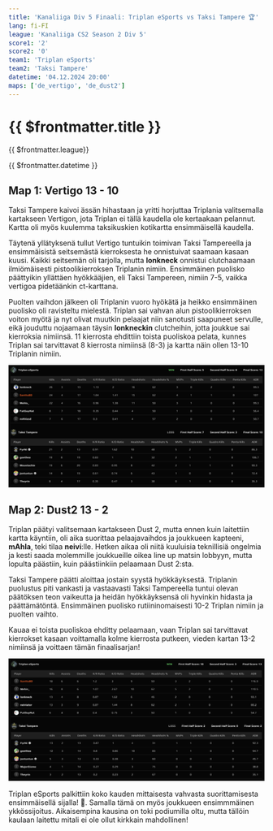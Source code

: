 ```yaml
---
title: 'Kanaliiga Div 5 Finaali: Triplan eSports vs Taksi Tampere 🏆'
lang: fi-FI
league: 'Kanaliiga CS2 Season 2 Div 5'
score1: '2'
score2: '0'
team1: 'Triplan eSports'
team2: 'Taksi Tampere'
datetime: '04.12.2024 20:00'
maps: ['de_vertigo', 'de_dust2']
---
```


# {{ $frontmatter.title }}

<p class="text-md my-0 font-semibold"> {{ $frontmatter.league}}</p>
<p class="text-md mt-0 font-semibold"> {{ $frontmatter.datetime }}</p>

## Map 1: Vertigo<span class="text-green-500"> 13 - 10</span>

Taksi Tampere kaivoi ässän hihastaan ja yritti horjuttaa Triplania valitsemalla kartakseen Vertigon, jota Triplan ei tällä kaudella ole kertaakaan pelannut. Kartta oli myös kuulemma taksikuskien kotikartta ensimmäisellä kaudella.

Täytenä yllätyksenä tullut Vertigo tuntuikin toimivan Taksi Tampereella ja ensimmäisistä seitsemästä kierroksesta he onnistuivat saamaan kasaan kuusi. Kaikki seitsemän oli tarjolla, mutta **lonkneck** onnistui clutchaamaan ilmiömäisesti pistoolikierroksen Triplanin nimiin. Ensimmäinen puolisko päättyikin yllättäen hyökkääjien, eli Taksi Tampereen, nimiin 7-5, vaikka vertigoa pidetäänkin ct-karttana.

Puolten vaihdon jälkeen oli Triplanin vuoro hyökätä ja heikko ensimmäinen puolisko oli ravisteltu mielestä. Triplan sai vahvan alun pistoolikierroksen voiton myötä ja nyt olivat muutkin pelaajat niin sanotusti saapuneet servulle, eikä jouduttu nojaamaan täysin **lonkneckin** clutcheihin, jotta joukkue sai kierroksia nimiinsä. 11 kierrosta ehdittiin toista puoliskoa pelata, kunnes Triplan sai tarvittavat 8 kierrosta nimiinsä (8-3) ja kartta näin ollen 13-10 Triplanin nimiin.

![Map 1: Vertigo scoreboard](../../images/kanaliiga-cs2-season-2/finals-vertigo-scoreboard.png)

## Map 2: Dust2<span class="text-green-500"> 13 - 2</span>

Triplan päätyi valitsemaan kartakseen Dust 2, mutta ennen kuin laitettiin kartta käyntiin, oli aika suorittaa pelaajavaihdos ja joukkueen kapteeni, **mAhla**, teki tilaa **neivi**:lle. Hetken aikaa oli niitä kuuluisia teknillisiä ongelmia ja kesti saada molemmille joukkueille oikea line up matsin lobbyyn, mutta lopulta päästiin, kuin päästiinkiin pelaamaan Dust 2:sta.

Taksi Tampere päätti aloittaa jostain syystä hyökkäyksestä. Triplanin puolustus piti vankasti ja vastaavasti Taksi Tampereella tuntui olevan päätöksen teon vaikeutta ja heidän hyökkäyksensä oli hyvinkin hidasta ja päättämätöntä. Ensimmäinen puolisko rutiininomaisesti 10-2 Triplan nimiin ja puolten vaihto.

Kauaa ei toista puoliskoa ehditty pelaamaan, vaan Triplan sai tarvittavat kierrokset kasaan voittamalla kolme kierrosta putkeen, vieden kartan 13-2 nimiinsä ja voittaen tämän finaalisarjan!

![Map 2: Inferno scoreboard](../../images/kanaliiga-cs2-season-2/finals-dust2-scoreboard.png)

Triplan eSports palkittiin koko kauden mittaisesta vahvasta suorittamisesta ensimmäisellä sijalla! 🥇. Samalla tämä on myös joukkueen ensimmmäinen ykkössijoitus. Aikaisempina kausina on toki podiumilla oltu, mutta tällöin kaulaan laitettu mitali ei ole ollut kirkkain mahdollinen!
